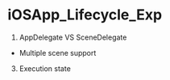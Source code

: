 # iOSApp_Lifecycle_Exp

1. AppDelegate VS SceneDelegate
  - Multiple scene support
3. Execution state
